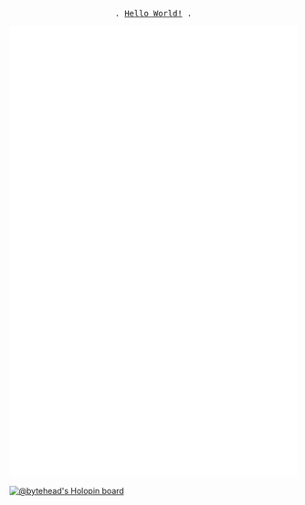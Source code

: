 <p align="center">
  <samp>
    .  <a href="https://gist.github.com/byt3h3ad/fab4e5597f621619a83cdb4728e22a5b">Hello World!</a>  .
    <br />
<!--     <a href="https://peerlist.io/adhiraj">
      <img src="https://peerlist-readme-badge.herokuapp.com/api/adhiraj?style=social" alt="Peerlist" />
    </a> -->
<!--     [![Peerlist](https://peerlist-readme-badge.herokuapp.com/api/adhiraj?style=social)](https://peerlist.io/adhiraj) -->
  </samp>
</p>

<p align="center">
  <img src="/github-metrics.svg" alt="byt3h3ad's metrics" />
</p>

[![@bytehead's Holopin board](https://holopin.io/api/user/board?user=bytehead)](https://holopin.io/@bytehead)

<!--
**byteheadLW/byteheadLW** is a ✨ _special_ ✨ repository because its `README.md` (this file) appears on your GitHub profile.

Here are some ideas to get you started:

- 🔭 I’m currently working on ...
- 🌱 I’m currently learning ...
- 👯 I’m looking to collaborate on ...
- 🤔 I’m looking for help with ...
- 💬 Ask me about ...
- 📫 How to reach me: ...
- 😄 Pronouns: ...
- ⚡ Fun fact: ...
-->
